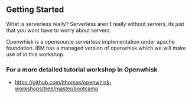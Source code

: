 ## Getting Started
What is serverless really? 
Serverless aren't really without servers, its just that you wont have to worry about servers.

Openwhisk is a opensource serverless implementation under apache foundation. IBM has a managed version of openwhisk which we will make use of in this workshop. 

### For a more detailed tutorial workshop in Openwhisk
* https://github.com/jthomas/openwhisk-workshops/tree/master/bootcamp
